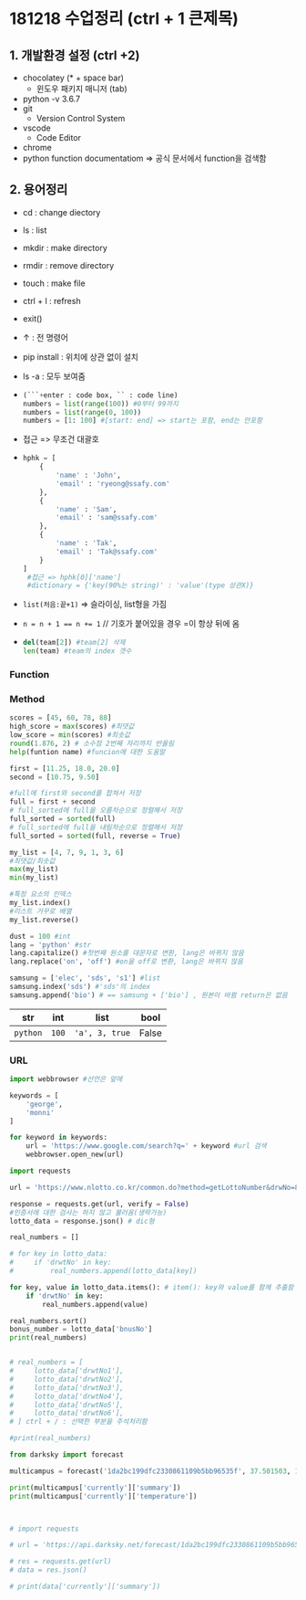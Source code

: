 # 181218 수업정리 (ctrl + 1 큰제목)

## 1. 개발환경 설정 (ctrl +2)

* chocolatey (* + space bar)
  * 윈도우 패키지 매니저 (tab)
* python -v 3.6.7
* git
  *  Version Control System
* vscode
  * Code Editor
* chrome
* python function documentatiom => 공식 문서에서 function을 검색함

## 2. 용어정리

* cd : change diectory

* ls : list

* mkdir : make directory

* rmdir : remove directory

* touch : make file

* ctrl + l : refresh

* exit()

* ↑ :  전 명령어

* pip install :  위치에 상관 없이 설치

* ls -a : 모두 보여줌

* ``` python
  (```+enter : code box, `` : code line)
  numbers = list(range(100)) #0부터 99까지
  numbers = list(range(0, 100))
  numbers = [1: 100] #[start: end] => start는 포함, end는 안포함
  ```

* 접근 => 무조건 대괄호

* ```python
  hphk = [
      {
          'name' : 'John',
          'email' : 'ryeong@ssafy.com'
      },
      {
          'name' : 'Sam',
          'email' : 'sam@ssafy.com'
      },
      {
          'name' : 'Tak',
          'email' : 'Tak@ssafy.com'
      }
  ]
   #접근 => hphk[0]['name']
   #dictionary = {'key(90%는 string)' : 'value'(type 상관X)}
  ```

* `list(처음:끝+1)` => 슬라이싱, list형을 가짐

* `n = n + 1 == n += 1` //  기호가 붙어있을 경우 =이 항상 뒤에 옴

* ```python
  del(team[2]) #team[2] 삭제
  len(team) #team의 index 갯수
  ```

### Function

### Method

```python
scores = [45, 60, 78, 88]
high_score = max(scores) #최댓값
low_score = min(scores) #최솟값
round(1.876, 2) # 소수점 2번째 자리까지 반올림
help(funtion name) #funcion에 대한 도움말

first = [11.25, 18.0, 20.0]
second = [10.75, 9.50]

#full에 first와 second를 합쳐서 저장
full = first + second
# full_sorted에 full을 오름차순으로 정렬해서 저장
full_sorted = sorted(full)
# full_sorted에 full을 내림차순으로 정렬해서 저장
full_sorted = sorted(full, reverse = True)
```

```python
my_list = [4, 7, 9, 1, 3, 6]
#최댓값/최솟값
max(my_list)
min(my_list)

#특정 요소의 인덱스
my_list.index()
#리스트 거꾸로 배열
my_list.reverse()

dust = 100 #int
lang = 'python' #str
lang.capitalize() #첫번째 원소를 대문자로 변환, lang은 바뀌지 않음
lang.replace('on', 'off') #on을 off로 변환, lang은 바뀌지 않음

samsung = ['elec', 'sds', 's1'] #list
samsung.index('sds') #'sds'의 index
samsung.append('bio') # == samsung + ['bio'] , 원본이 바뀜 return은 없음
```

| str      | int   | list           | bool  |
| -------- | ----- | -------------- | ----- |
| `python` | `100` | `'a', 3, true` | False |

### URL

```python
import webbrowser #선언은 앞에

keywords = [
    'george',
    'monni'
]

for keyword in keywords:
    url = 'https://www.google.com/search?q=' + keyword #url 검색
    webbrowser.open_new(url) 
```

```python
import requests

url = 'https://www.nlotto.co.kr/common.do?method=getLottoNumber&drwNo=837'

response = requests.get(url, verify = False) 
#인증서에 대한 검사는 하지 않고 불러옴(생략가능)
lotto_data = response.json() # dic형

real_numbers = []

# for key in lotto_data:
#     if 'drwtNo' in key:
#         real_numbers.append(lotto_data[key]) 

for key, value in lotto_data.items(): # item(): key와 value를 함께 추출함
    if 'drwtNo' in key:
        real_numbers.append(value) 

real_numbers.sort()
bonus_number = lotto_data['bnusNo']
print(real_numbers)


# real_numbers = [
#     lotto_data['drwtNo1'],
#     lotto_data['drwtNo2'],
#     lotto_data['drwtNo3'],
#     lotto_data['drwtNo4'],
#     lotto_data['drwtNo5'],
#     lotto_data['drwtNo6'],
# ] ctrl + / : 선택한 부분을 주석처리함

#print(real_numbers)

```

```python
from darksky import forecast

multicampus = forecast('1da2bc199dfc2330861109b5bb96535f', 37.501503, 127.039606)

print(multicampus['currently']['summary'])
print(multicampus['currently']['temperature'])



# import requests

# url = 'https://api.darksky.net/forecast/1da2bc199dfc2330861109b5bb96535f/37.501503,127.039606'

# res = requests.get(url)
# data = res.json()

# print(data['currently']['summary'])
```

